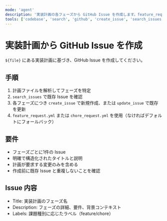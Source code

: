 ```yaml
---
mode: 'agent'
description: '実装計画の各フェーズから GitHub Issue を作成します。feature_request.yml または chore_request.yml テンプレートを使用します。'
tools: ['codebase', 'search', 'github', 'create_issue', 'search_issues', 'update_issue']
---
```

# 実装計画から GitHub Issue を作成

`${file}` にある実装計画に基づき、GitHub Issue を作成してください。

## 手順

1. 計画ファイルを解析してフェーズを特定
2. `search_issues` で既存 Issue を確認
3. 各フェーズにつき `create_issue` で新規作成、または `update_issue` で既存を更新
4. `feature_request.yml` または `chore_request.yml` を使用（なければデフォルトにフォールバック）

## 要件

- フェーズごとに1件の Issue
- 明確で構造化されたタイトルと説明
- 計画が要求する変更のみを含める
- 作成前に既存 Issue と重複しないことを確認

## Issue 内容

- Title: 実装計画のフェーズ名
- Description: フェーズの詳細、要件、背景コンテキスト
- Labels: 課題種別に応じたラベル（feature/chore）
